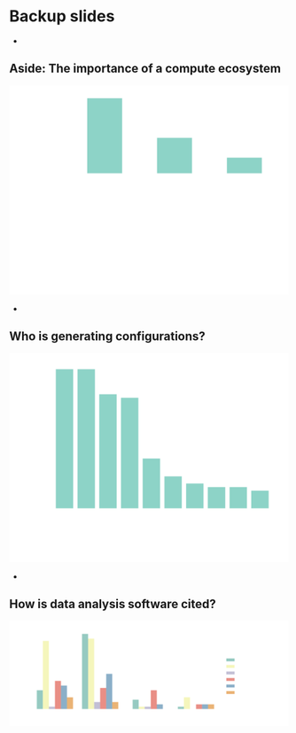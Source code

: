# Backup slides

-


## Aside: The importance of a compute ecosystem

![Bar chart breaking down the 91 numerical lattice papers; over 70 acknowledge HPC resources, over a third acknowledge DiRAC, and over a sixth acknowledge Supercomputing Wales](plots/dirac_scw.svg) <!-- .element width="800px" -->

-

## Who is generating configurations?

![Breakdown of collaborations generating configurations used by others](plots/used_configuration_generating_collaborations.svg) <!-- .element width="800px" -->

-

## How is data analysis software cited?

![Bar chart showing how data analysis software is cited in hep-lat and crosslists. Citations to papers dominate in both, but cross-lists have far more instances of naming a piece of software with no other citation or reference.](plots/how_analysis_software_cited.svg) <!-- .element width="1300px" -->

